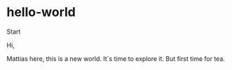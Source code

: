 # hello-world
Start

Hi, 

Mattias here, this is a new world. It´s time to explore it.
But first time for tea.
